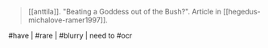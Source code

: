 > [[anttila]]. "Beating a Goddess out of the Bush?". Article in [[hegedus-michalove-ramer1997]].

#have | #rare | #blurry | need to #ocr